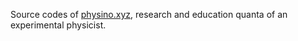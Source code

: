 Source codes of [physino.xyz](http://www.physino.xyz), research and education quanta of an experimental physicist.
